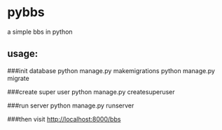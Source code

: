 pybbs
=====

a simple bbs in python

usage:
------
###init database
    python manage.py makemigrations
    python manage.py migrate

###create super user
    python manage.py createsuperuser

###run server
    python manage.py runserver

###then visit [http://localhost:8000/bbs](http://localhost:8000/bbs)


